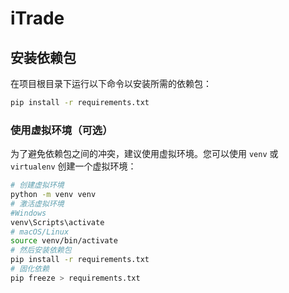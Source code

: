 # iTrade

## 安装依赖包

在项目根目录下运行以下命令以安装所需的依赖包：

```bash
pip install -r requirements.txt
```

### 使用虚拟环境（可选）

为了避免依赖包之间的冲突，建议使用虚拟环境。您可以使用 `venv` 或 `virtualenv` 创建一个虚拟环境：

```bash
# 创建虚拟环境
python -m venv venv
# 激活虚拟环境
#Windows
venv\Scripts\activate
# macOS/Linux
source venv/bin/activate
# 然后安装依赖包
pip install -r requirements.txt
# 固化依赖
pip freeze > requirements.txt
```
